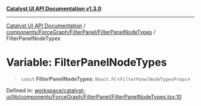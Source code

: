 [**Catalyst UI API Documentation v1.3.0**](../../../../../README.md)

---

[Catalyst UI API Documentation](../../../../../README.md) / [components/ForceGraph/FilterPanel/FilterPanelNodeTypes](../README.md) / FilterPanelNodeTypes

# Variable: FilterPanelNodeTypes

> `const` **FilterPanelNodeTypes**: `React.FC`\<`FilterPanelNodeTypesProps`\>

Defined in: [workspace/catalyst-ui/lib/components/ForceGraph/FilterPanel/FilterPanelNodeTypes.tsx:10](https://github.com/TheBranchDriftCatalyst/catalyst-ui/blob/main/lib/components/ForceGraph/FilterPanel/FilterPanelNodeTypes.tsx#L10)

